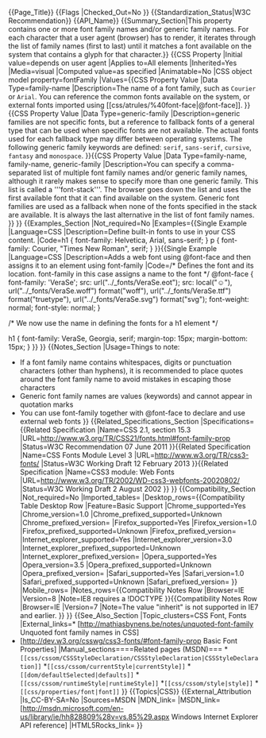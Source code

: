 {{Page_Title}}
{{Flags
|Checked_Out=No
}}
{{Standardization_Status|W3C Recommendation}}
{{API_Name}}
{{Summary_Section|This property contains one or more font family names and/or generic family names. For each character that a user agent (browser) has to render, it iterates through the list of family names (first to last) until it matches a font available on the system that contains a glyph for that character.}}
{{CSS Property
|Initial value=depends on user agent
|Applies to=All elements
|Inherited=Yes
|Media=visual
|Computed value=as specified
|Animatable=No
|CSS object model property=fontFamily
|Values={{CSS Property Value
|Data Type=family-name
|Description=The name of a font family, such as <code>Courier</code> or <code>Arial</code>. You can reference the common fonts available on the system, or external fonts imported using [[css/atrules/%40font-face|@font-face]].
}}{{CSS Property Value
|Data Type=generic-family
|Description=generic families are not specific fonts, but a reference to fallback fonts of a general type that can be used when specific fonts are not available. The actual fonts used for each fallback type may differ between operating systems. The following generic family keywords are defined: <code>serif</code>, <code>sans-serif</code>, <code>cursive</code>, <code>fantasy</code> and <code>monospace</code>.
}}{{CSS Property Value
|Data Type=family-name, family-name, generic-family
|Description=You can specify a comma-separated list of multiple font family names and/or generic family names, although it rarely makes sense to specify more than one generic family. This list is called a '''font-stack'''. The browser goes down the list and uses the first available font that it can find available on the system. Generic font families are used as a fallback when none of the fonts specified in the stack are available. It is always the last alternative in the list of font family names. 
}}
}}
{{Examples_Section
|Not_required=No
|Examples={{Single Example
|Language=CSS
|Description=Define built-in fonts to use in your CSS content.
|Code=h1 { font-family: Helvetica, Arial, sans-serif; }
p { font-family: Courier, "Times New Roman", serif; }
}}{{Single Example
|Language=CSS
|Description=Adds a web font using @font-face and then assigns it to an element using font-family
|Code=/*
Defines the font and its location. font-family in this case assigns a name to the font
*/
@font-face {
  font-family: 'VeraSe';
  src: url("../_fonts/VeraSe.eot");
  src: local("☺"), 
  url("../_fonts/VeraSe.woff") format("woff"), 
  url("../_fonts/VeraSe.ttf") format("truetype"), 
  url("../_fonts/VeraSe.svg") format("svg");
  font-weight: normal;
  font-style: normal;
}

/*
We now use the name in defining the fonts for a h1 element
*/

h1 {
  font-family: VeraSe, Georgia, serif;
  margin-top: 15px;
  margin-bottom: 15px;
}
}}
}}
{{Notes_Section
|Usage=Things to note:
* If a font family name contains whitespaces, digits or punctuation characters (other than hyphens), it is recommended to place quotes around the font family name to avoid mistakes in escaping those characters
* Generic font family names are values (keywords) and cannot appear in quotation marks
* You can use font-family together with @font-face to declare and use external web fonts
}}
{{Related_Specifications_Section
|Specifications={{Related Specification
|Name=CSS 2.1, section 15.3
|URL=http://www.w3.org/TR/CSS21/fonts.html#font-family-prop
|Status=W3C Recommendation 07 June 2011
}}{{Related Specification
|Name=CSS Fonts Module Level 3
|URL=http://www.w3.org/TR/css3-fonts/
|Status=W3C Working Draft 12 February 2013
}}{{Related Specification
|Name=CSS3 module: Web Fonts
|URL=http://www.w3.org/TR/2002/WD-css3-webfonts-20020802/
|Status=W3C Working Draft 2 August 2002
}}
}}
{{Compatibility_Section
|Not_required=No
|Imported_tables=
|Desktop_rows={{Compatibility Table Desktop Row
|Feature=Basic Support
|Chrome_supported=Yes
|Chrome_version=1.0
|Chrome_prefixed_supported=Unknown
|Chrome_prefixed_version=
|Firefox_supported=Yes
|Firefox_version=1.0
|Firefox_prefixed_supported=Unknown
|Firefox_prefixed_version=
|Internet_explorer_supported=Yes
|Internet_explorer_version=3.0
|Internet_explorer_prefixed_supported=Unknown
|Internet_explorer_prefixed_version=
|Opera_supported=Yes
|Opera_version=3.5
|Opera_prefixed_supported=Unknown
|Opera_prefixed_version=
|Safari_supported=Yes
|Safari_version=1.0
|Safari_prefixed_supported=Unknown
|Safari_prefixed_version=
}}
|Mobile_rows=
|Notes_rows={{Compatibility Notes Row
|Browser=IE
|Version=8
|Note=IE8 requires a !DOCTYPE
}}{{Compatibility Notes Row
|Browser=IE
|Version=7
|Note=The value "inherit" is not supported in IE7 and earlier.
}}
}}
{{See_Also_Section
|Topic_clusters=CSS Font, Fonts
|External_links=* [http://mathiasbynens.be/notes/unquoted-font-family Unquoted font family names in CSS]
* [http://dev.w3.org/csswg/css3-fonts/#font-family-prop Basic Font Properties]
|Manual_sections====Related pages (MSDN)===
*<code>[[css/cssom/CSSStyleDeclaration/CSSStyleDeclaration|CSSStyleDeclaration]]</code>
*<code>[[css/cssom/currentStyle|currentStyle]]</code>
*<code>[[dom/defaultSelected|defaults]]</code>
*<code>[[css/cssom/runtimeStyle|runtimeStyle]]</code>
*<code>[[css/cssom/style|style]]</code>
*<code>[[css/properties/font|font]]</code>
}}
{{Topics|CSS}}
{{External_Attribution
|Is_CC-BY-SA=No
|Sources=MSDN
|MDN_link=
|MSDN_link=[http://msdn.microsoft.com/en-us/library/ie/hh828809%28v=vs.85%29.aspx Windows Internet Explorer API reference]
|HTML5Rocks_link=
}}